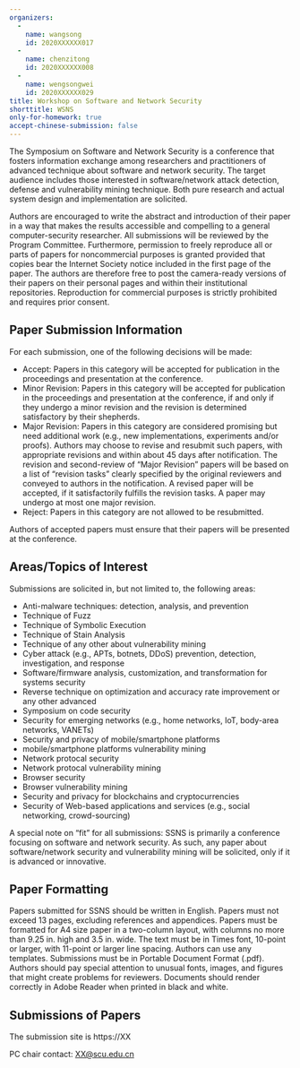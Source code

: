 ```yaml
---
organizers:
  -
    name: wangsong
    id: 2020XXXXXX017
  -
    name: chenzitong
    id: 2020XXXXXX008
  -
    name: wengsongwei
    id: 2020XXXXXX029
title: Workshop on Software and Network Security 
shorttitle: WSNS
only-for-homework: true
accept-chinese-submission: false
---
```


The Symposium on Software and Network Security is a conference that fosters information exchange among researchers and practitioners of advanced technique about software and network security. The target audience includes those interested in software/network attack detection, defense and vulnerability mining technique. Both pure research and actual system design and implementation are solicited.

Authors are encouraged to write the abstract and introduction of their paper in a way that makes the results accessible and compelling to a general computer-security researcher. All submissions will be reviewed by the Program Committee. Furthermore, permission to freely reproduce all or parts of papers for noncommercial purposes is granted provided that copies bear the Internet Society notice included in the first page of the paper. The authors are therefore free to post the camera-ready versions of their papers on their personal pages and within their institutional repositories. Reproduction for commercial purposes is strictly prohibited and requires prior consent.

## Paper Submission Information

For each submission, one of the following decisions will be made:

+ Accept: Papers in this category will be accepted for publication in the proceedings and presentation at the conference.
+ Minor Revision: Papers in this category will be accepted for publication in the proceedings and presentation at the conference, if and only if they undergo a minor revision and the revision is determined satisfactory by their shepherds.
+ Major Revision: Papers in this category are considered promising but need additional work (e.g., new implementations, experiments and/or proofs). Authors may choose to revise and resubmit such papers, with appropriate revisions and within about 45 days after notification. The revision and second-review of “Major Revision” papers will be based on a list of “revision tasks” clearly specified by the original reviewers and conveyed to authors in the notification. A revised paper will be accepted, if it satisfactorily fulfills the revision tasks. A paper may undergo at most one major revision.
+ Reject: Papers in this category are not allowed to be resubmitted.

Authors of accepted papers must ensure that their papers will be presented at the conference.

## Areas/Topics of Interest
Submissions are solicited in, but not limited to, the following areas:

+ Anti-malware techniques: detection, analysis, and prevention
+ Technique of Fuzz
+ Technique of Symbolic Execution
+ Technique of Stain Analysis
+ Technique of any other about vulnerability mining
+ Cyber attack (e.g., APTs, botnets, DDoS) prevention, detection, investigation, and response
+ Software/firmware analysis, customization, and transformation for systems security
+ Reverse technique on optimization and accuracy rate improvement or any other advanced
+ Symposium on code security
+ Security for emerging networks (e.g., home networks, IoT, body-area networks, VANETs)
+ Security and privacy of mobile/smartphone platforms
+ mobile/smartphone platforms vulnerability mining
+ Network protocal security
+ Network protocal vulnerability mining
+ Browser security
+ Browser vulnerability mining
+ Security and privacy for blockchains and cryptocurrencies
+ Security of Web-based applications and services (e.g., social networking, crowd-sourcing)

A special note on “fit” for all submissions: SSNS is primarily a conference focusing on software and network security. As such, any paper about software/network security and vulnerability mining will be solicited, only if it is advanced or innovative.

## Paper Formatting

Papers submitted for SSNS should be written in English. Papers must not exceed 13 pages, excluding references and appendices. Papers must be formatted for A4 size paper in a two-column layout, with columns no more than 9.25 in. high and 3.5 in. wide. The text must be in Times font, 10-point or larger, with 11-point or larger line spacing. Authors can use any templates. Submissions must be in Portable Document Format (.pdf). Authors should pay special attention to unusual fonts, images, and figures that might create problems for reviewers. Documents should render correctly in Adobe Reader when printed in black and white.

## Submissions of Papers

The submission site is https://XX

PC chair contact: XX@scu.edu.cn

